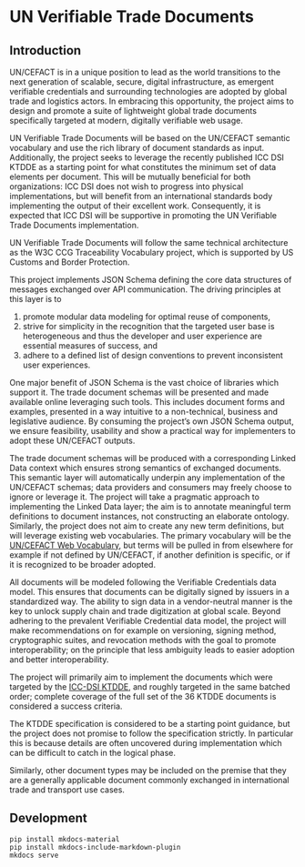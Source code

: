# UN Verifiable Trade Documents

## Introduction
UN/CEFACT is in a unique position to lead as the world transitions to the next generation of scalable, secure, digital infrastructure, as emergent verifiable credentials and surrounding technologies are adopted by global trade and logistics actors. In embracing this opportunity, the project aims to design and promote a suite of lightweight global trade documents specifically targeted at modern, digitally verifiable web usage.

UN Verifiable Trade Documents will be based on the UN/CEFACT semantic vocabulary and use the rich library of document standards as input. Additionally, the project seeks to leverage the recently published ICC DSI KTDDE as a starting point for what constitutes the minimum set of data elements per document. This will be mutually beneficial for both organizations: ICC DSI does not wish to progress into physical implementations, but will benefit from an international standards body implementing the output of their excellent work. Consequently, it is expected that ICC DSI will be supportive in promoting the UN Verifiable Trade Documents implementation.

UN Verifiable Trade Documents will follow the same technical architecture as the W3C CCG Traceability Vocabulary project, which is supported by US Customs and Border Protection. 



This project implements JSON Schema defining the core data structures of messages exchanged over API communication. The driving principles at this layer is to 
1. promote modular data modeling for optimal reuse of components, 
2. strive for simplicity in the recognition that the targeted user base is heterogeneous and thus the developer and user experience are essential measures of success, and 
3. adhere to a defined list of design conventions to prevent inconsistent user experiences.

One major benefit of JSON Schema is the vast choice of libraries which support it. The trade document schemas will be presented and made available online leveraging such tools. This includes document forms and examples, presented in a way intuitive to a non-technical, business and legislative audience. By consuming the project’s own JSON Schema output, we ensure feasibility, usability and show a practical way for implementers to adopt these UN/CEFACT outputs. 

The trade document schemas will be produced with a corresponding Linked Data context which ensures strong semantics of exchanged documents. This semantic layer will automatically underpin any implementation of the UN/CEFACT schemas; data providers and consumers may freely choose to ignore or leverage it. 
The project will take a pragmatic approach to implementing the Linked Data layer; the aim is to annotate meaningful term definitions to document instances, not constructing an elaborate ontology. Similarly, the project does not aim to create any new term definitions, but will leverage existing web vocabularies. The primary vocabulary will be the [UN/CEFACT Web Vocabulary](https://vocabulary.uncefact.org/), but terms will be pulled in from elsewhere for example if not defined by UN/CEFACT, if another definition is specific, or if it is recognized to be broader adopted. 

All documents will be modeled following the Verifiable Credentials data model. This ensures that documents can be digitally signed by issuers in a standardized way. The ability to sign data in a vendor-neutral manner is the key to unlock supply chain and trade digitization at global scale. 
Beyond adhering to the prevalent Verifiable Credential data model, the project will make recommendations on for example on versioning, signing method, cryptographic suites, and revocation methods with the goal to promote interoperability; on the principle that less ambiguity leads to easier adoption and better interoperability. 

The project will primarily aim to implement the documents which were targeted by the [ICC-DSI KTDDE](https://www.digitalizetrade.org/ktdde/), and roughly targeted in the same batched order; complete coverage of the full set of the 36 KTDDE documents is considered a success criteria. 

The KTDDE specification is considered to be a starting point guidance, but the project does not promise to follow the specification strictly. In particular this is because details are often uncovered during implementation which can be difficult to catch in the logical phase. 

Similarly, other document types may be included on the premise that they are a generally applicable document commonly exchanged in international trade and transport use cases. 


## Development

```
pip install mkdocs-material
pip install mkdocs-include-markdown-plugin
mkdocs serve
```